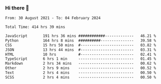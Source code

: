 ### Hi there 👋

<!--
**dominoto/dominoto** is a ✨ _special_ ✨ repository because its `README.md` (this file) appears on your GitHub profile.

Here are some ideas to get you started:

- 🔭 I’m currently working on ...
- 🌱 I’m currently learning ...
- 👯 I’m looking to collaborate on ...
- 🤔 I’m looking for help with ...
- 💬 Ask me about ...
- 📫 How to reach me: ...
- 😄 Pronouns: ...
- ⚡ Fun fact: ...
-->
<!--START_SECTION:waka-->

```txt
From: 30 August 2021 - To: 04 February 2024

Total Time: 414 hrs 39 mins

JavaScript       191 hrs 36 mins ############-------------   46.21 %
Python           164 hrs 8 mins  ##########---------------   39.58 %
CSS              15 hrs 50 mins  #------------------------   03.82 %
JSON             13 hrs 44 mins  #------------------------   03.31 %
HTML             10 hrs          #------------------------   02.41 %
TypeScript       6 hrs 1 min     -------------------------   01.45 %
Markdown         2 hrs 34 mins   -------------------------   00.62 %
Other            2 hrs 9 mins    -------------------------   00.52 %
Text             2 hrs 4 mins    -------------------------   00.50 %
SCSS             2 hrs 4 mins    -------------------------   00.50 %
```

<!--END_SECTION:waka-->
